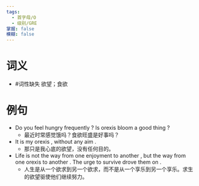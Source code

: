```yaml
---
tags:
  - 首字母/O
  - 级别/GRE
掌握: false
模糊: false
---
```

# 词义
- #词性缺失 欲望；食欲
# 例句
- Do you feel hungry frequently ? Is orexis bloom a good thing ?
	- 最近时常感觉饿吗？食欲旺盛是好事吗？
- It is my orexis , without any aim .
	- 那只是我心底的欲望，没有任何目的。
- Life is not the way from one enjoyment to another , but the way from one orexis to another . The urge to survive drove them on .
	- 人生是从一个欲求到另一个欲求，而不是从一个享乐到另一个享乐。求生的欲望驱使他们继续努力。
